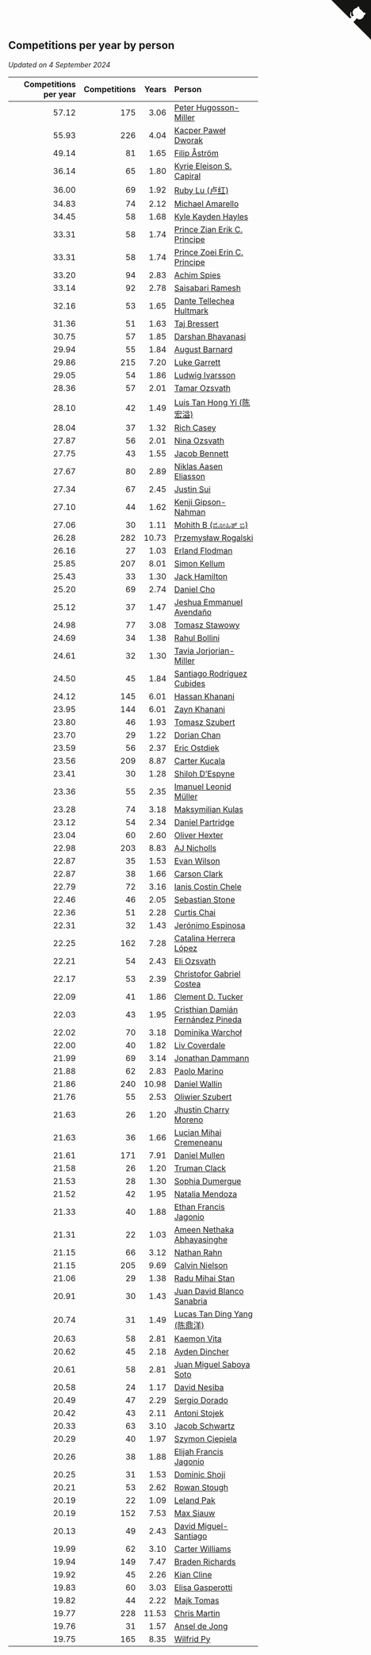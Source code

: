 ## Competitions per year by person

*Updated on  4 September 2024*

| Competitions per year | Competitions | Years | Person |
| ---: | ---: | ---: | :--- |
| 57.12 | 175 | 3.06 | [Peter Hugosson-Miller](https://www.worldcubeassociation.org/persons/2021HUGO01) |
| 55.93 | 226 | 4.04 | [Kacper Paweł Dworak](https://www.worldcubeassociation.org/persons/2020DWOR01) |
| 49.14 | 81 | 1.65 | [Filip Åström](https://www.worldcubeassociation.org/persons/2023ASTR01) |
| 36.14 | 65 | 1.80 | [Kyrie Eleison S. Capiral](https://www.worldcubeassociation.org/persons/2022CAPI02) |
| 36.00 | 69 | 1.92 | [Ruby Lu (卢红)](https://www.worldcubeassociation.org/persons/2022LURU01) |
| 34.83 | 74 | 2.12 | [Michael Amarello](https://www.worldcubeassociation.org/persons/2022AMAR09) |
| 34.45 | 58 | 1.68 | [Kyle Kayden Hayles](https://www.worldcubeassociation.org/persons/2022HAYL02) |
| 33.31 | 58 | 1.74 | [Prince Zian Erik C. Principe](https://www.worldcubeassociation.org/persons/2022PRIN08) |
| 33.31 | 58 | 1.74 | [Prince Zoei Erin C. Principe](https://www.worldcubeassociation.org/persons/2022PRIN09) |
| 33.20 | 94 | 2.83 | [Achim Spies](https://www.worldcubeassociation.org/persons/2021SPIE01) |
| 33.14 | 92 | 2.78 | [Saisabari Ramesh](https://www.worldcubeassociation.org/persons/2021RAME01) |
| 32.16 | 53 | 1.65 | [Dante Tellechea Hultmark](https://www.worldcubeassociation.org/persons/2023HULT01) |
| 31.36 | 51 | 1.63 | [Taj Bressert](https://www.worldcubeassociation.org/persons/2023BRES01) |
| 30.75 | 57 | 1.85 | [Darshan Bhavanasi](https://www.worldcubeassociation.org/persons/2022BHAV01) |
| 29.94 | 55 | 1.84 | [August Barnard](https://www.worldcubeassociation.org/persons/2022BARN21) |
| 29.86 | 215 | 7.20 | [Luke Garrett](https://www.worldcubeassociation.org/persons/2017GARR05) |
| 29.05 | 54 | 1.86 | [Ludwig Ivarsson](https://www.worldcubeassociation.org/persons/2022IVAR01) |
| 28.36 | 57 | 2.01 | [Tamar Ozsvath](https://www.worldcubeassociation.org/persons/2022OZSV04) |
| 28.10 | 42 | 1.49 | [Luis Tan Hong Yi (陈宏溢)](https://www.worldcubeassociation.org/persons/2023YILU01) |
| 28.04 | 37 | 1.32 | [Rich Casey](https://www.worldcubeassociation.org/persons/2023CASE06) |
| 27.87 | 56 | 2.01 | [Nina Ozsvath](https://www.worldcubeassociation.org/persons/2022OZSV03) |
| 27.75 | 43 | 1.55 | [Jacob Bennett](https://www.worldcubeassociation.org/persons/2023BENN04) |
| 27.67 | 80 | 2.89 | [Niklas Aasen Eliasson](https://www.worldcubeassociation.org/persons/2021ELIA01) |
| 27.34 | 67 | 2.45 | [Justin Sui](https://www.worldcubeassociation.org/persons/2022SUIJ01) |
| 27.10 | 44 | 1.62 | [Kenji Gipson-Nahman](https://www.worldcubeassociation.org/persons/2023GIPS01) |
| 27.06 | 30 | 1.11 | [Mohith B (ಮೋಹಿತ್ ಬಿ)](https://www.worldcubeassociation.org/persons/2023BMOH01) |
| 26.28 | 282 | 10.73 | [Przemysław Rogalski](https://www.worldcubeassociation.org/persons/2013ROGA02) |
| 26.16 | 27 | 1.03 | [Erland Flodman](https://www.worldcubeassociation.org/persons/2023FLOD01) |
| 25.85 | 207 | 8.01 | [Simon Kellum](https://www.worldcubeassociation.org/persons/2016KELL12) |
| 25.43 | 33 | 1.30 | [Jack Hamilton](https://www.worldcubeassociation.org/persons/2023HAMI08) |
| 25.20 | 69 | 2.74 | [Daniel Cho](https://www.worldcubeassociation.org/persons/2021CHOD01) |
| 25.12 | 37 | 1.47 | [Jeshua Emmanuel Avendaño](https://www.worldcubeassociation.org/persons/2023AVEN01) |
| 24.98 | 77 | 3.08 | [Tomasz Stawowy](https://www.worldcubeassociation.org/persons/2021STAW01) |
| 24.69 | 34 | 1.38 | [Rahul Bollini](https://www.worldcubeassociation.org/persons/2023BOLL01) |
| 24.61 | 32 | 1.30 | [Tavia Jorjorian-Miller](https://www.worldcubeassociation.org/persons/2023JORJ01) |
| 24.50 | 45 | 1.84 | [Santiago Rodríguez Cubides](https://www.worldcubeassociation.org/persons/2022CUBI01) |
| 24.12 | 145 | 6.01 | [Hassan Khanani](https://www.worldcubeassociation.org/persons/2018KHAN26) |
| 23.95 | 144 | 6.01 | [Zayn Khanani](https://www.worldcubeassociation.org/persons/2018KHAN28) |
| 23.80 | 46 | 1.93 | [Tomasz Szubert](https://www.worldcubeassociation.org/persons/2022SZUB02) |
| 23.70 | 29 | 1.22 | [Dorian Chan](https://www.worldcubeassociation.org/persons/2023DORI01) |
| 23.59 | 56 | 2.37 | [Eric Ostdiek](https://www.worldcubeassociation.org/persons/2022OSTD01) |
| 23.56 | 209 | 8.87 | [Carter Kucala](https://www.worldcubeassociation.org/persons/2015KUCA01) |
| 23.41 | 30 | 1.28 | [Shiloh D’Espyne](https://www.worldcubeassociation.org/persons/2023DESP01) |
| 23.36 | 55 | 2.35 | [Imanuel Leonid Müller](https://www.worldcubeassociation.org/persons/2022MULL02) |
| 23.28 | 74 | 3.18 | [Maksymilian Kulas](https://www.worldcubeassociation.org/persons/2021KULA02) |
| 23.12 | 54 | 2.34 | [Daniel Partridge](https://www.worldcubeassociation.org/persons/2022PART02) |
| 23.04 | 60 | 2.60 | [Oliver Hexter](https://www.worldcubeassociation.org/persons/2022HEXT01) |
| 22.98 | 203 | 8.83 | [AJ Nicholls](https://www.worldcubeassociation.org/persons/2015NICH04) |
| 22.87 | 35 | 1.53 | [Evan Wilson](https://www.worldcubeassociation.org/persons/2023WILS11) |
| 22.87 | 38 | 1.66 | [Carson Clark](https://www.worldcubeassociation.org/persons/2023CLAR02) |
| 22.79 | 72 | 3.16 | [Ianis Costin Chele](https://www.worldcubeassociation.org/persons/2021CHEL01) |
| 22.46 | 46 | 2.05 | [Sebastian Stone](https://www.worldcubeassociation.org/persons/2022STON09) |
| 22.36 | 51 | 2.28 | [Curtis Chai](https://www.worldcubeassociation.org/persons/2022CHAI02) |
| 22.31 | 32 | 1.43 | [Jerónimo Espinosa](https://www.worldcubeassociation.org/persons/2023ESPI07) |
| 22.25 | 162 | 7.28 | [Catalina Herrera López](https://www.worldcubeassociation.org/persons/2017LOPE31) |
| 22.21 | 54 | 2.43 | [Eli Ozsvath](https://www.worldcubeassociation.org/persons/2022OZSV01) |
| 22.17 | 53 | 2.39 | [Christofor Gabriel Costea](https://www.worldcubeassociation.org/persons/2022COST03) |
| 22.09 | 41 | 1.86 | [Clement D. Tucker](https://www.worldcubeassociation.org/persons/2022TUCK09) |
| 22.03 | 43 | 1.95 | [Cristhian Damián Fernández Pineda](https://www.worldcubeassociation.org/persons/2022PINE05) |
| 22.02 | 70 | 3.18 | [Dominika Warchoł](https://www.worldcubeassociation.org/persons/2021WARC01) |
| 22.00 | 40 | 1.82 | [Liv Coverdale](https://www.worldcubeassociation.org/persons/2022COVE02) |
| 21.99 | 69 | 3.14 | [Jonathan Dammann](https://www.worldcubeassociation.org/persons/2021DAMM01) |
| 21.88 | 62 | 2.83 | [Paolo Marino](https://www.worldcubeassociation.org/persons/2021MARI04) |
| 21.86 | 240 | 10.98 | [Daniel Wallin](https://www.worldcubeassociation.org/persons/2013WALL03) |
| 21.76 | 55 | 2.53 | [Oliwier Szubert](https://www.worldcubeassociation.org/persons/2022SZUB01) |
| 21.63 | 26 | 1.20 | [Jhustin Charry Moreno](https://www.worldcubeassociation.org/persons/2023MORE20) |
| 21.63 | 36 | 1.66 | [Lucian Mihai Cremeneanu](https://www.worldcubeassociation.org/persons/2023CREM01) |
| 21.61 | 171 | 7.91 | [Daniel Mullen](https://www.worldcubeassociation.org/persons/2016MULL04) |
| 21.58 | 26 | 1.20 | [Truman Clack](https://www.worldcubeassociation.org/persons/2023CLAC02) |
| 21.53 | 28 | 1.30 | [Sophia Dumergue](https://www.worldcubeassociation.org/persons/2023DUME02) |
| 21.52 | 42 | 1.95 | [Natalia Mendoza](https://www.worldcubeassociation.org/persons/2022MEND24) |
| 21.33 | 40 | 1.88 | [Ethan Francis Jagonio](https://www.worldcubeassociation.org/persons/2022JAGO03) |
| 21.31 | 22 | 1.03 | [Ameen Nethaka Abhayasinghe](https://www.worldcubeassociation.org/persons/2023ABHA02) |
| 21.15 | 66 | 3.12 | [Nathan Rahn](https://www.worldcubeassociation.org/persons/2021RAHN01) |
| 21.15 | 205 | 9.69 | [Calvin Nielson](https://www.worldcubeassociation.org/persons/2014NIEL03) |
| 21.06 | 29 | 1.38 | [Radu Mihai Stan](https://www.worldcubeassociation.org/persons/2023STAN09) |
| 20.91 | 30 | 1.43 | [Juan David Blanco Sanabria](https://www.worldcubeassociation.org/persons/2023SANA04) |
| 20.74 | 31 | 1.49 | [Lucas Tan Ding Yang (陈鼎洋)](https://www.worldcubeassociation.org/persons/2023YANG10) |
| 20.63 | 58 | 2.81 | [Kaemon Vita](https://www.worldcubeassociation.org/persons/2021VITA01) |
| 20.62 | 45 | 2.18 | [Ayden Dincher](https://www.worldcubeassociation.org/persons/2022DINC01) |
| 20.61 | 58 | 2.81 | [Juan Miguel Saboya Soto](https://www.worldcubeassociation.org/persons/2021SOTO01) |
| 20.58 | 24 | 1.17 | [David Nesiba](https://www.worldcubeassociation.org/persons/2023NESI01) |
| 20.49 | 47 | 2.29 | [Sergio Dorado](https://www.worldcubeassociation.org/persons/2022CORR05) |
| 20.42 | 43 | 2.11 | [Antoni Stojek](https://www.worldcubeassociation.org/persons/2022STOJ03) |
| 20.33 | 63 | 3.10 | [Jacob Schwartz](https://www.worldcubeassociation.org/persons/2021SCHW01) |
| 20.29 | 40 | 1.97 | [Szymon Ciepiela](https://www.worldcubeassociation.org/persons/2022CIEP01) |
| 20.26 | 38 | 1.88 | [Elijah Francis Jagonio](https://www.worldcubeassociation.org/persons/2022JAGO02) |
| 20.25 | 31 | 1.53 | [Dominic Shoji](https://www.worldcubeassociation.org/persons/2023SHOJ01) |
| 20.21 | 53 | 2.62 | [Rowan Stough](https://www.worldcubeassociation.org/persons/2022STOU01) |
| 20.19 | 22 | 1.09 | [Leland Pak](https://www.worldcubeassociation.org/persons/2023PAKL02) |
| 20.19 | 152 | 7.53 | [Max Siauw](https://www.worldcubeassociation.org/persons/2017SIAU02) |
| 20.13 | 49 | 2.43 | [David Miguel-Santiago](https://www.worldcubeassociation.org/persons/2022MIGU02) |
| 19.99 | 62 | 3.10 | [Carter Williams](https://www.worldcubeassociation.org/persons/2021WILL06) |
| 19.94 | 149 | 7.47 | [Braden Richards](https://www.worldcubeassociation.org/persons/2017RICH02) |
| 19.92 | 45 | 2.26 | [Kian Cline](https://www.worldcubeassociation.org/persons/2022CLIN01) |
| 19.83 | 60 | 3.03 | [Elisa Gasperotti](https://www.worldcubeassociation.org/persons/2021GASP01) |
| 19.82 | 44 | 2.22 | [Majk Tomas](https://www.worldcubeassociation.org/persons/2022TOMA05) |
| 19.77 | 228 | 11.53 | [Chris Martin](https://www.worldcubeassociation.org/persons/2013MART03) |
| 19.76 | 31 | 1.57 | [Ansel de Jong](https://www.worldcubeassociation.org/persons/2023JONG01) |
| 19.75 | 165 | 8.35 | [Wilfrid Py](https://www.worldcubeassociation.org/persons/2016PYWI01) |


<a href="https://github.com/jonatanklosko/wca_statistics" class="github-corner" aria-label="View source on Github"><svg width="80" height="80" viewBox="0 0 250 250" style="fill:#151513; color:#fff; position: absolute; top: 0; border: 0; right: 0;" aria-hidden="true"><path d="M0,0 L115,115 L130,115 L142,142 L250,250 L250,0 Z"></path><path d="M128.3,109.0 C113.8,99.7 119.0,89.6 119.0,89.6 C122.0,82.7 120.5,78.6 120.5,78.6 C119.2,72.0 123.4,76.3 123.4,76.3 C127.3,80.9 125.5,87.3 125.5,87.3 C122.9,97.6 130.6,101.9 134.4,103.2" fill="currentColor" style="transform-origin: 130px 106px;" class="octo-arm"></path><path d="M115.0,115.0 C114.9,115.1 118.7,116.5 119.8,115.4 L133.7,101.6 C136.9,99.2 139.9,98.4 142.2,98.6 C133.8,88.0 127.5,74.4 143.8,58.0 C148.5,53.4 154.0,51.2 159.7,51.0 C160.3,49.4 163.2,43.6 171.4,40.1 C171.4,40.1 176.1,42.5 178.8,56.2 C183.1,58.6 187.2,61.8 190.9,65.4 C194.5,69.0 197.7,73.2 200.1,77.6 C213.8,80.2 216.3,84.9 216.3,84.9 C212.7,93.1 206.9,96.0 205.4,96.6 C205.1,102.4 203.0,107.8 198.3,112.5 C181.9,128.9 168.3,122.5 157.7,114.1 C157.9,116.9 156.7,120.9 152.7,124.9 L141.0,136.5 C139.8,137.7 141.6,141.9 141.8,141.8 Z" fill="currentColor" class="octo-body"></path></svg></a><style>.github-corner:hover .octo-arm{animation:octocat-wave 560ms ease-in-out}@keyframes octocat-wave{0%,100%{transform:rotate(0)}20%,60%{transform:rotate(-25deg)}40%,80%{transform:rotate(10deg)}}@media (max-width:500px){.github-corner:hover .octo-arm{animation:none}.github-corner .octo-arm{animation:octocat-wave 560ms ease-in-out}}</style>

